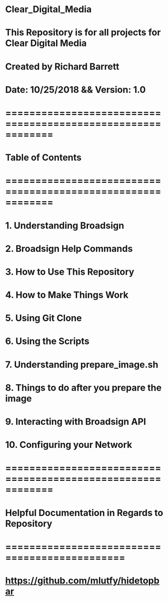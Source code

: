 # Clear_Digital_Media
# This Repository is for all projects for Clear Digital Media
# Created by Richard Barrett
# Date: 10/25/2018 && Version: 1.0
# ============================================================

# Table of Contents
# ============================================================
# 1.  Understanding Broadsign
# 2.  Broadsign Help Commands
# 3.  How to Use This Repository
# 4.  How to Make Things Work
# 5.  Using Git Clone
# 6.  Using the Scripts
# 7.  Understanding prepare_image.sh
# 8.  Things to do after you prepare the image
# 9.  Interacting with Broadsign API
# 10. Configuring your Network
# ============================================================



# Helpful Documentation in Regards to Repository
# ==============================================
# https://github.com/mlutfy/hidetopbar

